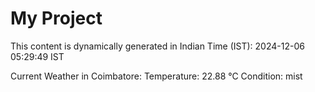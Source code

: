 # My Project

This content is dynamically generated in Indian Time (IST): 2024-12-06 05:29:49 IST


Current Weather in Coimbatore:
Temperature: 22.88 °C
Condition: mist
